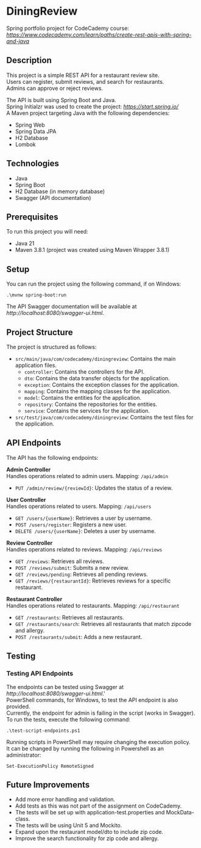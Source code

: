 # DiningReview
Spring portfolio project for CodeCademy course:  
*https://www.codecademy.com/learn/paths/create-rest-apis-with-spring-and-java*

## Description
This project is a simple REST API for a restaurant review site.  
Users can register, submit reviews, and search for restaurants.  
Admins can approve or reject reviews.  
  
The API is built using Spring Boot and Java.  
Spring Initialzr was used to create the project:  *https://start.spring.io/*  
A Maven project targeting Java with the following dependencies:
* Spring Web
* Spring Data JPA
* H2 Database
* Lombok

## Technologies
* Java
* Spring Boot
* H2 Database (in memory database)
* Swagger (API documentation)

## Prerequisites
To run this project you will need:
* Java 21
* Maven 3.8.1 (project was created using Maven Wrapper 3.8.1)

## Setup
You can run the project using the following command, if on Windows:
```
.\mvnw spring-boot:run
```
The API Swagger documentation will be available at *http://localhost:8080/swagger-ui.html*.

## Project Structure
The project is structured as follows:
* `src/main/java/com/codecademy/diningreview`: Contains the main application files.
  * `controller`: Contains the controllers for the API.
  * `dto`: Contains the data transfer objects for the application.
  * `exception`: Contains the exception classes for the application.
  * `mapping`: Contains the mapping classes for the application.
  * `model`: Contains the entities for the application.
  * `repository`: Contains the repositories for the entities.
  * `service`: Contains the services for the application.
* `src/test/java/com/codecademy/diningreview`: Contains the test files for the application.

## API Endpoints
The API has the following endpoints:

**Admin Controller**  
Handles operations related to admin users. Mapping: `/api/admin`
* `PUT /admin/review/{reviewId}`: Updates the status of a review.

**User Controller**  
Handles operations related to users. Mapping: `/api/users`
* `GET /users/{userName}`: Retrieves a user by username.
* `POST /users/register`: Registers a new user.
* `DELETE /users/{userName}`: Deletes a user by username.

**Review Controller**  
  Handles operations related to reviews. Mapping: `/api/reviews`
* `GET /reviews`: Retrieves all reviews.
* `POST /reviews/submit`: Submits a new review.
* `GET /reviews/pending`: Retrieves all pending reviews.
* `GET /reviews/{restaurantId}`: Retrieves reviews for a specific restaurant.

**Restaurant Controller**  
Handles operations related to restaurants. Mapping: `/api/restaurant`
* `GET /restaurants`: Retrieves all restaurants.
* `GET /restaurants/search`: Retrieves all restaurants that match zipcode and allergy.
* `POST /restaurants/submit`: Adds a new restaurant.

## Testing
### Testing API Endpoints
The endpoints can be tested using Swagger at *http://localhost:8080/swagger-ui.html*.'  
PowerShell commands, for Windows, to test the API endpoint is also provided.  
Currently, the endpoint for admin is failing in the script (works in Swagger).  
To run the tests, execute the following command:
```shell
.\test-script-endpoints.ps1
```

Running scripts in PowerShell may require changing the execution policy.  
It can be changed by running the following in Powershell as an administrator:
```shell
Set-ExecutionPolicy RemoteSigned
```

## Future Improvements
* Add more error handling and validation.
* Add tests as this was not part of the assignment on CodeCademy.
* The tests will be set up with application-test.properties and MockData-class.
* The tests will be using Unit 5 and Mockito.
* Expand upon the restaurant model/dto to include zip code.
* Improve the search functionality for zip code and allergy.